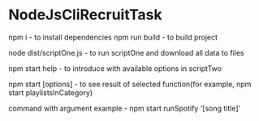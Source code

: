 # NodeJsCliRecruitTask

npm i - to install dependencies
npm run build - to build project

node dist/scriptOne.js - to run scriptOne and download all data to files


npm start help - to introduce with available options in scriptTwo

npm start [options] - to see result of selected function(for example, npm start playlistsInCategory) 

command with argument example - npm start runSpotify '[song title]'
